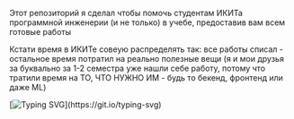Этот репозиторий я сделал чтобы помочь студентам ИКИТа программной инженерии (и не только) в учебе, предоставив вам всем готовые работы

Кстати время в ИКИТе совеую распределять так: все работы списал - остальное время потратил на реально полезные вещи (я и мои друзья за буквально за 1-2 семестра уже нашли себе работу, потому что тратили время на ТО, ЧТО НУЖНО ИМ - будь то бекенд, фронтенд или даже ML)

[![Typing SVG](https://readme-typing-svg.demolab.com?font=Fira+Code&pause=1000&width=435&lines=Good+luck%2C+have+fun!)](https://git.io/typing-svg)